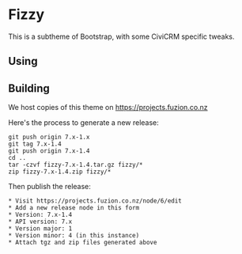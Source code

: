 # Fizzy

This is a subtheme of Bootstrap, with some CiviCRM specific tweaks.

## Using

## Building

We host copies of this theme on https://projects.fuzion.co.nz

Here's the process to generate a new release:

    git push origin 7.x-1.x
    git tag 7.x-1.4
    git push origin 7.x-1.4
    cd ..
    tar -czvf fizzy-7.x-1.4.tar.gz fizzy/*
    zip fizzy-7.x-1.4.zip fizzy/*

Then publish the release:

    * Visit https://projects.fuzion.co.nz/node/6/edit
    * Add a new release node in this form
    * Version: 7.x-1.4
    * API version: 7.x
    * Version major: 1
    * Version minor: 4 (in this instance)
    * Attach tgz and zip files generated above
